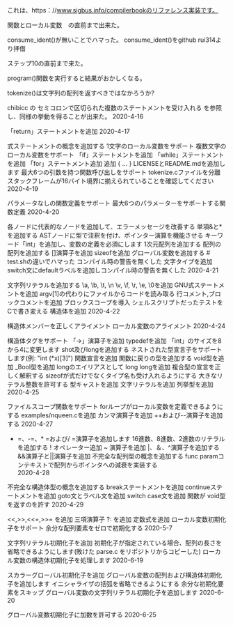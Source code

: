 これは、https：//www.sigbus.info/compilerbookのリファレンス実装です。


関数とローカル変数　の直前まで出来た。

consume_ident()が無いことでハマった。
consume_ident()をgithub rui314より拝借

ステップ10の直前まで来た。

program()関数を実行すると結果がおかしくなる。

tokenize()は文字列の配列を返すべきではなかろうか?

chibicc の セミコロンで区切られた複数のステートメントを受け入れる
を参照し、同様の挙動を得ることが出来た。
2020-4-16

「return」ステートメントを追加
2020-4-17

式ステートメントの概念を追加する
1文字のローカル変数をサポート
複数文字のローカル変数をサポート
「if」ステートメントを追加
「while」ステートメントを追加
「for」ステートメント追加
追加 { ... }
LICENSEとREADME.mdを追加します
最大6つの引数を持つ関数呼び出しをサポート
tokenize.cファイルを分離
スタックフレームが16バイト境界に揃えられていることを確認してください
2020-4-19

パラメータなしの関数定義をサポート
最大6つのパラメーターをサポートする関数定義
2020-4-20

各ノードに代表的なノードを追加して、エラーメッセージを改善する
単項&と*を追加する
ASTノードに型で注釈を付け、ポインター演算を機能させる
キーワード「int」を追加し、変数の定義を必須にします
1次元配列を追加する
配列の配列を追加する
[]演算子を追加
sizeofを追加
グローバル変数を追加する # test.shの違いでハマった
コンパイル時の警告を無くした
文字タイプを追加
switch文にdefaultラベルを追加しコンパイル時の警告を無くした
2020-4-21

文字列リテラルを追加する
\a, \b, \t, \n \v, \f, \r, \e, \0を追加
GNU式ステートメントを追加
argv[1]の代わりにファイルからコードを読み取る
行コメント,ブロックコメントを追加
ブロックスコープを導入
シェルスクリプトだったテストをCで書き変える
構造体を追加
2020-4-22

構造体メンバーを正しくアライメント
ローカル変数のアライメント
2020-4-24

構造体タグをサポート
「->」演算子を追加
typedefを追加
「int」のサイズを8から4に変更します
shot及びlongを追加する
ネストされた型宣言子をサポートします(例: "int (*x)[3]")
関数宣言を追加
関数に戻りの型を追加する
void型を追加
_Bool型を追加
longのエイリアスとして long longを追加
複合型の宣言を正しく解釈する
sizeofが式だけでなくタイプ名も受け入れるようにする
大きなリテラル整数を許可する
型キャストを追加
文字リテラルを追加
列挙型を追加
2020-4-25

ファイルスコープ関数をサポート
forループがローカル変数を定義できるようにする
examples/nqueen.cを追加
カンマ演算子を追加
++および--演算子を追加する
2020-4-27

+ =、-=、* =および/ =演算子を追加します
16進数、8進数、2進数のリテラルを追加する
! オペレーター追加
~ 演算子を追加
|、＆、^演算子を追加する
&&演算子と||演算子を追加
不完全な配列型の概念を追加する
func paramコンテキストで配列からポインタへの減衰を実装する	
2020-4-28

不完全な構造体型の概念を追加する
breakステートメントを追加
continueステートメントを追加
goto文とラベル文を追加
switch case文を追加
関数が void型を返すのを許す
2020-4-29

<<,>>,<<=,>>= を追加
三項演算子 ?: を追加
定数式を追加
ローカル変数初期化子をサポート
余分な配列要素をゼロで初期化する
2020-5-7

文字列リテラル初期化子を追加
初期化子が指定されている場合、配列の長さを省略できるようにします(敗けた parse.c
をリポジトリからコピーした)
ローカル変数の構造体初期化子を処理します
2020-6-19


スカラーグローバル初期化子を追加
グローバル変数の配列および構造体初期化子を追加します
イニシャライザの括弧を省略できるようにする
余分な初期化要素をスキップ
グローバル変数の文字列リテラル初期化子を追加します
2020-6-20

グローバル変数初期化子に加数を許可する
2020-6-25
